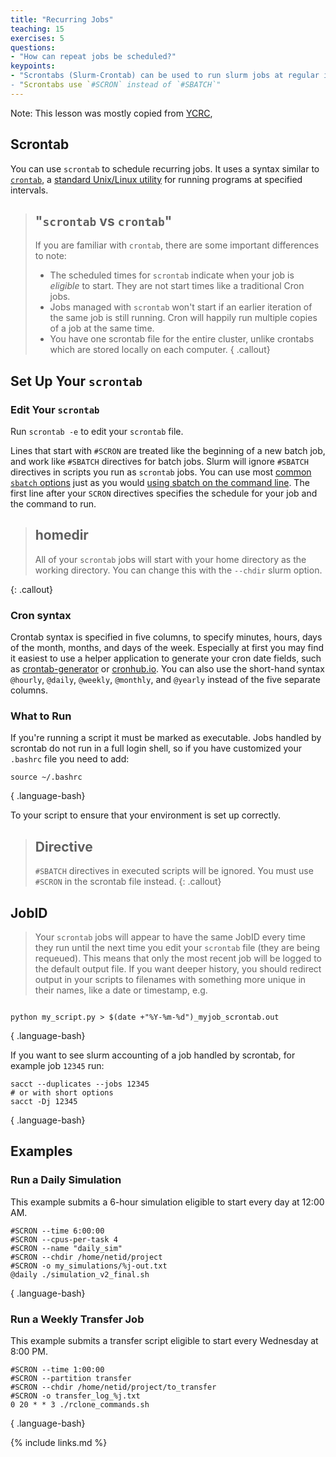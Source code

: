 ```yaml
---
title: "Recurring Jobs"
teaching: 15
exercises: 5
questions:
- "How can repeat jobs be scheduled?"
keypoints:
- "Scrontabs (Slurm-Crontab) can be used to run slurm jobs at regular interviews.
- "Scrontabs use `#SCRON` instead of `#SBATCH`"
---
```


Note: This lesson was mostly copied from [YCRC](https://docs.ycrc.yale.edu/), 

## Scrontab

You can use `scrontab` to schedule recurring jobs. It uses a syntax similar to [`crontab`](https://man7.org/linux/man-pages/man5/crontab.5.html), a [standard Unix/Linux utility](https://en.wikipedia.org/wiki/Cron) for running programs at specified intervals. 

> ## "`scrontab` vs `crontab`"
> If you are familiar with `crontab`, there are some important differences to note:
> - The scheduled times for `scrontab` indicate when your job is *eligible* to start. They are not start times like a traditional Cron jobs.
> - Jobs managed with `scrontab` won't start if an earlier iteration of the same job is still running. Cron will happily run multiple copies of a job at the same time.
> - You have one scrontab file for the entire cluster, unlike crontabs which are stored locally on each computer.
{ .callout}

## Set Up Your `scrontab`

### Edit Your `scrontab`

Run `scrontab -e` to edit your `scrontab` file.

Lines that start with `#SCRON` are treated like the beginning of a new batch job, and work like `#SBATCH` directives for batch jobs. Slurm will ignore `#SBATCH` directives in scripts you run as `scrontab` jobs. You can use most [common `sbatch` options](/clusters-at-yale/job-scheduling/#common-job-request-options) just as you would [using sbatch on the command line](https://slurm.schedmd.com/sbatch.html). The first line after your `SCRON` directives specifies the schedule for your job and the command to run. 


> ## homedir
> All of your `scrontab` jobs will start with your home directory as the working directory. You can change this with the `--chdir` slurm option.
>
{: .callout}


### Cron syntax

Crontab syntax is specified in five columns, to specify minutes, hours, days of the month, months, and days of the week. Especially at first you may find it easiest to use a helper application to generate your cron date fields, such as [crontab-generator](http://crontab-generator.org/) or [cronhub.io](https://crontab.cronhub.io/). You can also use the short-hand syntax `@hourly`, `@daily`, `@weekly`, `@monthly`, and `@yearly` instead of the five separate columns.

### What to Run

If you're running a script it must be marked as executable. Jobs handled by scrontab do not run in a full login shell, so if you have customized your `.bashrc` file you need to add:

``` 
source ~/.bashrc
```
{ .language-bash}

To your script to ensure that your environment is set up correctly.

> ## Directive
> `#SBATCH` directives in executed scripts will be ignored.  You must use `#SCRON` in the scrontab file instead.
{: .callout}

## JobID
> Your `scrontab` jobs will appear to have the same JobID every time they run until the next time you edit your `scrontab` file (they are being requeued). 
> This means that only the most recent job will be logged to the default output file. 
> If you want deeper history, you should redirect output in your scripts to filenames with something more unique in their names, like a date or timestamp, e.g.

```

python my_script.py > $(date +"%Y-%m-%d")_myjob_scrontab.out
```
{ .language-bash}


If you want to see slurm accounting of a job handled by scrontab, for example job `12345` run:

``` 
sacct --duplicates --jobs 12345
# or with short options
sacct -Dj 12345
```
{ .language-bash}


## Examples 

### Run a Daily Simulation

This example submits a 6-hour simulation eligible to start every day at 12:00 AM.

```
#SCRON --time 6:00:00
#SCRON --cpus-per-task 4
#SCRON --name "daily_sim"
#SCRON --chdir /home/netid/project
#SCRON -o my_simulations/%j-out.txt
@daily ./simulation_v2_final.sh
```
{ .language-bash}


### Run a Weekly Transfer Job

This example submits a transfer script eligible to start every Wednesday at 8:00 PM.

``` 
#SCRON --time 1:00:00
#SCRON --partition transfer
#SCRON --chdir /home/netid/project/to_transfer
#SCRON -o transfer_log_%j.txt
0 20 * * 3 ./rclone_commands.sh
```
{ .language-bash}

{% include links.md %}
